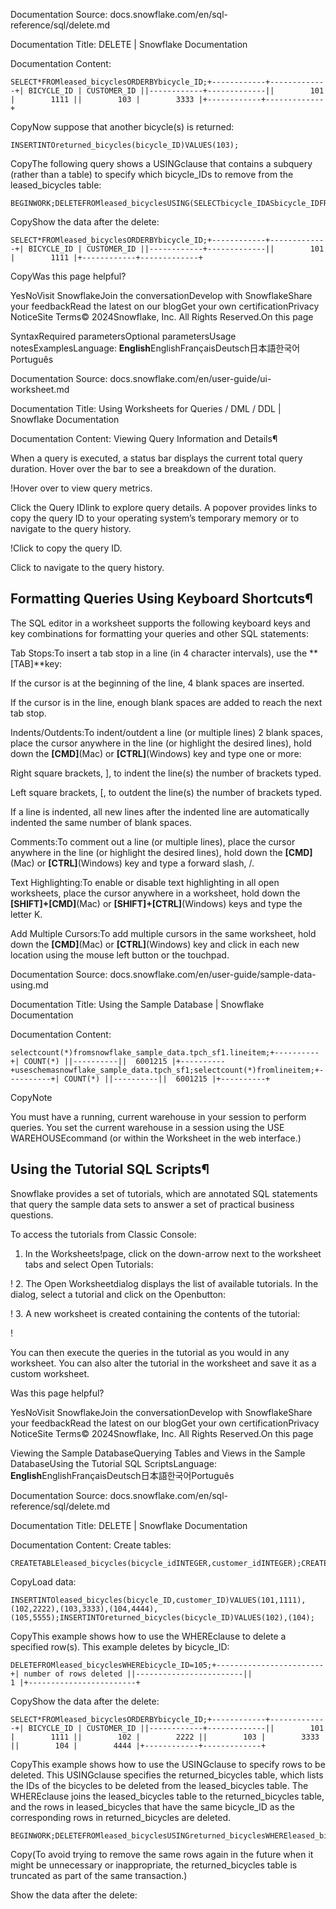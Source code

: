 Documentation Source:
docs.snowflake.com/en/sql-reference/sql/delete.md

Documentation Title:
DELETE | Snowflake Documentation

Documentation Content:
```
SELECT*FROMleased_bicyclesORDERBYbicycle_ID;+------------+-------------+| BICYCLE_ID | CUSTOMER_ID ||------------+-------------||        101 |        1111 ||        103 |        3333 |+------------+-------------+
```
CopyNow suppose that another bicycle(s) is returned:


```
INSERTINTOreturned_bicycles(bicycle_ID)VALUES(103);
```
CopyThe following query shows a USINGclause that contains a subquery (rather than a table) to specify which bicycle\_IDs to remove from
the leased\_bicycles table:


```
BEGINWORK;DELETEFROMleased_bicyclesUSING(SELECTbicycle_IDASbicycle_IDFROMreturned_bicycles)ASreturnedWHEREleased_bicycles.bicycle_ID=returned.bicycle_ID;TRUNCATETABLEreturned_bicycles;COMMITWORK;
```
CopyShow the data after the delete:


```
SELECT*FROMleased_bicyclesORDERBYbicycle_ID;+------------+-------------+| BICYCLE_ID | CUSTOMER_ID ||------------+-------------||        101 |        1111 |+------------+-------------+
```
CopyWas this page helpful?

YesNoVisit SnowflakeJoin the conversationDevelop with SnowflakeShare your feedbackRead the latest on our blogGet your own certificationPrivacy NoticeSite Terms© 2024Snowflake, Inc. All Rights Reserved.On this page

SyntaxRequired parametersOptional parametersUsage notesExamplesLanguage: **English**EnglishFrançaisDeutsch日本語한국어Português



Documentation Source:
docs.snowflake.com/en/user-guide/ui-worksheet.md

Documentation Title:
Using Worksheets for Queries / DML / DDL | Snowflake Documentation

Documentation Content:
Viewing Query Information and Details¶

When a query is executed, a status bar displays the current total query duration. Hover over the bar to see a breakdown of the duration.

!Hover over to view query metrics.

Click the Query IDlink to explore query details. A popover provides links to copy the query ID to your operating system’s temporary memory or to navigate to the query history.

!Click to copy the query ID.

Click to navigate to the query history.

Formatting Queries Using Keyboard Shortcuts¶
--------------------------------------------

The SQL editor in a worksheet supports the following keyboard keys and key combinations for formatting your queries and other SQL statements:

Tab Stops:To insert a tab stop in a line (in 4 character intervals), use the **[TAB]**key:

If the cursor is at the beginning of the line, 4 blank spaces are inserted.

If the cursor is in the line, enough blank spaces are added to reach the next tab stop.

Indents/Outdents:To indent/outdent a line (or multiple lines) 2 blank spaces, place the cursor anywhere in the line (or highlight the desired lines), hold down the **[CMD]**(Mac) or **[CTRL]**(Windows) key and type one or more:

Right square brackets, ], to indent the line(s) the number of brackets typed.

Left square brackets, [, to outdent the line(s) the number of brackets typed.


If a line is indented, all new lines after the indented line are automatically indented the same number of blank spaces.

Comments:To comment out a line (or multiple lines), place the cursor anywhere in the line (or highlight the desired lines), hold down the **[CMD]**(Mac) or **[CTRL]**(Windows) key and type a
forward slash, /.

Text Highlighting:To enable or disable text highlighting in all open worksheets, place the cursor anywhere in a worksheet, hold down the **[SHIFT]+[CMD]**(Mac) or **[SHIFT]+[CTRL]**(Windows)
keys and type the letter K.

Add Multiple Cursors:To add multiple cursors in the same worksheet, hold down the **[CMD]**(Mac) or **[CTRL]**(Windows) key and click in each new location using the mouse left button or
the touchpad.



Documentation Source:
docs.snowflake.com/en/user-guide/sample-data-using.md

Documentation Title:
Using the Sample Database | Snowflake Documentation

Documentation Content:
```
selectcount(*)fromsnowflake_sample_data.tpch_sf1.lineitem;+----------+| COUNT(*) ||----------||  6001215 |+----------+useschemasnowflake_sample_data.tpch_sf1;selectcount(*)fromlineitem;+----------+| COUNT(*) ||----------||  6001215 |+----------+
```
CopyNote

You must have a running, current warehouse in your session to perform queries. You set the current warehouse in a session using the USE WAREHOUSEcommand (or within the Worksheet in the web interface.)

Using the Tutorial SQL Scripts¶
-------------------------------

Snowflake provides a set of tutorials, which are annotated SQL statements that query the sample data sets to answer a set of practical business questions.

To access the tutorials from Classic Console:

1. In the Worksheets!page, click on the down-arrow next to the worksheet tabs and select Open Tutorials:

!
2. The Open Worksheetdialog displays the list of available tutorials. In the dialog, select a tutorial and click on the Openbutton:

!
3. A new worksheet is created containing the contents of the tutorial:

!

You can then execute the queries in the tutorial as you would in any worksheet. You can also alter the tutorial in the worksheet and save it as a custom worksheet.

Was this page helpful?

YesNoVisit SnowflakeJoin the conversationDevelop with SnowflakeShare your feedbackRead the latest on our blogGet your own certificationPrivacy NoticeSite Terms© 2024Snowflake, Inc. All Rights Reserved.On this page

Viewing the Sample DatabaseQuerying Tables and Views in the Sample DatabaseUsing the Tutorial SQL ScriptsLanguage: **English**EnglishFrançaisDeutsch日本語한국어Português



Documentation Source:
docs.snowflake.com/en/sql-reference/sql/delete.md

Documentation Title:
DELETE | Snowflake Documentation

Documentation Content:
Create tables:


```
CREATETABLEleased_bicycles(bicycle_idINTEGER,customer_idINTEGER);CREATETABLEreturned_bicycles(bicycle_idINTEGER);
```
CopyLoad data:


```
INSERTINTOleased_bicycles(bicycle_ID,customer_ID)VALUES(101,1111),(102,2222),(103,3333),(104,4444),(105,5555);INSERTINTOreturned_bicycles(bicycle_ID)VALUES(102),(104);
```
CopyThis example shows how to use the WHEREclause to delete a specified row(s). This example deletes by bicycle\_ID:


```
DELETEFROMleased_bicyclesWHEREbicycle_ID=105;+------------------------+| number of rows deleted ||------------------------||                      1 |+------------------------+
```
CopyShow the data after the delete:


```
SELECT*FROMleased_bicyclesORDERBYbicycle_ID;+------------+-------------+| BICYCLE_ID | CUSTOMER_ID ||------------+-------------||        101 |        1111 ||        102 |        2222 ||        103 |        3333 ||        104 |        4444 |+------------+-------------+
```
CopyThis example shows how to use the USINGclause to specify rows to be deleted. This USINGclause specifies the returned\_bicycles
table, which lists the IDs of the bicycles to be deleted from the leased\_bicycles table. The WHEREclause joins the leased\_bicycles
table to the returned\_bicycles table, and the rows in leased\_bicycles that have the same bicycle\_ID as the corresponding rows in
returned\_bicycles are deleted.


```
BEGINWORK;DELETEFROMleased_bicyclesUSINGreturned_bicyclesWHEREleased_bicycles.bicycle_ID=returned_bicycles.bicycle_ID;TRUNCATETABLEreturned_bicycles;COMMITWORK;
```
Copy(To avoid trying to remove the same rows again in the future when it might be unnecessary or inappropriate, the returned\_bicycles table is
truncated as part of the same transaction.)

Show the data after the delete:



